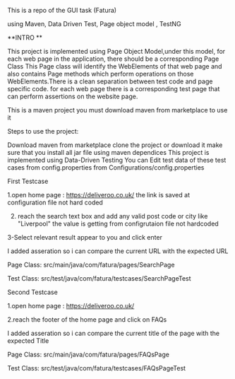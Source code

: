 This is a repo of the GUI task (Fatura)

using Maven, Data Driven Test, Page object model , TestNG

**INTRO **

This project is implemented using Page Object Model,under this model, for each web page in the application, there should be a corresponding Page Class This Page class will identify the WebElements of that web page and also contains Page methods which perform operations on those WebElements.There is a clean separation between test code and page specific code. for each web page there is a corresponding test page that can perform assertions on the website page.

This is a maven project you must download maven from marketplace to use it

Steps to use the project:

Download maven from marketplace clone the project or download it make sure that you install all jar file using maven dependices This project is implemented using Data-Driven Testing You can Edit test data of these test cases from config.properties from Configurations/config.properties

First Testcase

1.open home page : https://deliveroo.co.uk/ the link is saved at configuration file not hard coded

2. reach the search text box and add any valid post code or city like "Liverpool" the value is getting from configrutaion file not hardcoded

3-Select relevant result appear to you and  click enter

 I added asseration so i can compare the current URL with the expected URL

  Page Class: src/main/java/com/fatura/pages/SearchPage
            
  Test Class: src/test/java/com/fatura/testcases/SearchPageTest
  
  Second Testcase

1.open home page : https://deliveroo.co.uk/

2.reach the footer of the home page and click on FAQs

I added asseration so i can compare the current title of the page with the expected Title


  
  Page Class: src/main/java/com/fatura/pages/FAQsPage
            
  Test Class: src/test/java/com/fatura/testcases/FAQsPageTest

  

